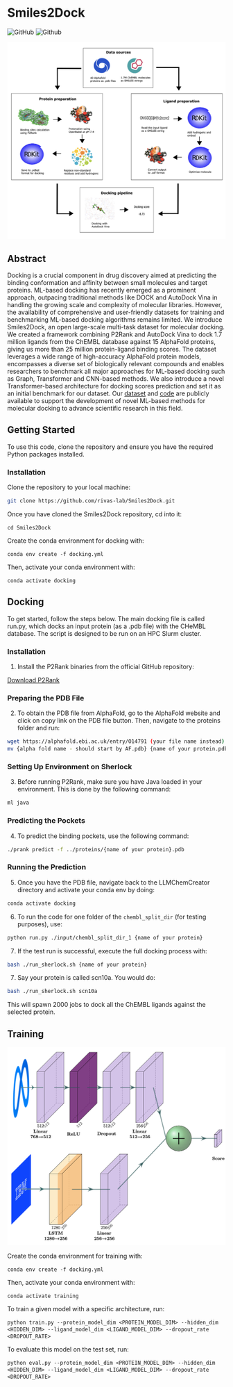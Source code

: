# Smiles2Dock

![GitHub](https://img.shields.io/github/license/rivas-lab/Smiles2Dock)
![Github](https://img.shields.io/badge/status-under_development-yellow)

![Biobank Image](https://github.com/rivas-lab/Smiles2Dock/blob/main/images/project_diagram.jpg)

## Abstract
Docking is a crucial component in drug discovery aimed at predicting the binding conformation and affinity between small molecules and target proteins. ML-based docking has recently emerged as a prominent approach, outpacing traditional methods like DOCK and AutoDock Vina in handling the growing scale and complexity of molecular libraries. However, the availability of comprehensive and user-friendly datasets for training and benchmarking ML-based docking algorithms remains limited. We introduce Smiles2Dock, an open large-scale multi-task dataset for molecular docking. We created a framework combining P2Rank and AutoDock Vina to dock 1.7 million ligands from the ChEMBL database against 15 AlphaFold proteins, giving us more than 25 million protein-ligand binding scores. The dataset leverages a wide range of high-accuracy AlphaFold protein models, encompasses a diverse set of biologically relevant compounds and enables researchers to benchmark all major approaches for ML-based docking such as Graph, Transformer and CNN-based methods. We also introduce a novel Transformer-based architecture for docking scores prediction and set it as an initial benchmark for our dataset. Our [dataset](https://huggingface.co/datasets/tlemenestrel/Smiles2Dock) and [code](https://github.com/rivas-lab/Smiles2Dock) are publicly available to support the development of novel ML-based methods for molecular docking to advance scientific research in this field.

## Getting Started
To use this code, clone the repository and ensure you have the required Python packages installed.

### Installation

Clone the repository to your local machine:

```bash
git clone https://github.com/rivas-lab/Smiles2Dock.git
```
Once you have cloned the Smiles2Dock repository, cd into it:

```
cd Smiles2Dock 
```

Create the conda environment for docking with:
```
conda env create -f docking.yml
```

Then, activate your conda environment with:
```
conda activate docking
```

## Docking

To get started, follow the steps below. The main docking file is called run.py, which docks an input protein (as a .pdb file) with the CHeMBL database. The script is designed to be run on an HPC Slurm cluster.

### Installation

1. Install the P2Rank binaries from the official GitHub repository:

[Download P2Rank](https://github.com/rdk/p2rank)

### Preparing the PDB File

2. To obtain the PDB file from AlphaFold, go to the AlphaFold website and click on copy link on the PDB file button. Then, navigate to the proteins folder and run:
```bash
wget https://alphafold.ebi.ac.uk/entry/O14791 (your file name instead)
mv {alpha fold name - should start by AF.pdb} {name of your protein.pdb} 
```

### Setting Up Environment on Sherlock

3. Before running P2Rank, make sure you have Java loaded in your environment. This is done by the following command:

```bash
ml java
```

### Predicting the Pockets

4. To predict the binding pockets, use the following command:

```bash
./prank predict -f ../proteins/{name of your protein}.pdb  
```

### Running the Prediction

5. Once you have the PDB file, navigate back to the LLMChemCreator directory and activate your conda env by doing:

```bash
conda activate docking
```

6. To run the code for one folder of the `chembl_split_dir` (for testing purposes), use:

```bash
python run.py ./input/chembl_split_dir_1 {name of your protein}
```

7. If the test run is successful, execute the full docking process with:

```bash 
bash ./run_sherlock.sh {name of your protein}
```

7. Say your protein is called scn10a. You would do:

```bash 
bash ./run_sherlock.sh scn10a
```

This will spawn 2000 jobs to dock all the ChEMBL ligands against the selected protein.

## Training

![Biobank Image](https://github.com/rivas-lab/Smiles2Dock/blob/main/images/architecture.png)

Create the conda environment for training with:
```
conda env create -f docking.yml
```

Then, activate your conda environment with:
```
conda activate training
```

To train a given model with a specific architecture, run:
```
python train.py --protein_model_dim <PROTEIN_MODEL_DIM> --hidden_dim <HIDDEN_DIM> --ligand_model_dim <LIGAND_MODEL_DIM> --dropout_rate <DROPOUT_RATE>
```

To evaluate this model on the test set, run:
```
python eval.py --protein_model_dim <PROTEIN_MODEL_DIM> --hidden_dim <HIDDEN_DIM> --ligand_model_dim <LIGAND_MODEL_DIM> --dropout_rate <DROPOUT_RATE>
```
